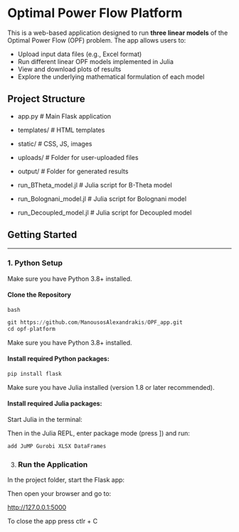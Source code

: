 # Optimal Power Flow Platform

This is a web-based application designed to run **three linear models** of the Optimal Power Flow (OPF) problem. The app allows users to:

- Upload input data files (e.g., Excel format)
- Run different linear OPF models implemented in Julia
- View and download plots of results
- Explore the underlying mathematical formulation of each model

## Project Structure

 - app.py                # Main Flask application
 
- templates/            # HTML templates 

- static/               # CSS, JS, images

- uploads/              # Folder for user-uploaded files

- output/               # Folder for generated results

- run_BTheta_model.jl   # Julia script for B-Theta model

- run_Bolognani_model.jl # Julia script for Bolognani model

- run_Decoupled_model.jl # Julia script for Decoupled model

## Getting Started

---

### 1. Python Setup

Make sure you have Python 3.8+ installed.


#### Clone the Repository

```bash```


```python
git https://github.com/ManousosAlexandrakis/OPF_app.git
cd opf-platform
```

Make sure you have Python 3.8+ installed.

#### Install required Python packages:

```bash
pip install flask
```

Make sure you have Julia installed (version 1.8 or later recommended).

#### Install required Julia packages:

Start Julia in the terminal:

Then in the Julia REPL, enter package mode (press ]) and run:
```julia
add JuMP Gurobi XLSX DataFrames
```

3. ### Run the Application

In the project folder, start the Flask app:

Then open your browser and go to:

http://127.0.0.1:5000

To close the app press ctlr + C


